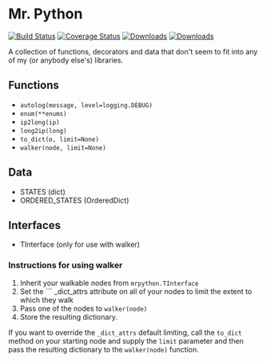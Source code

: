 # Mr. Python
[![Build Status](https://travis-ci.org/petermelias/mrpython.png?branch=master)](https://travis-ci.org/petermelias/mrpython) [![Coverage Status](https://coveralls.io/repos/petermelias/mrpython/badge.png?branch=master)](https://coveralls.io/r/petermelias/mrpython?branch=master) [![Downloads](https://pypip.in/d/mrpython/badge.png)](https://pypi.python.org/pypi/mrpython/) [![Downloads](https://pypip.in/v/mrpython/badge.png)](https://pypi.python.org/pypi/mrpython/)

A collection of functions, decorators and data that don't seem to fit into any of my (or anybody else's) libraries.

## Functions
* ``` autolog(message, level=logging.DEBUG) ```
* ``` enum(**enums) ```
* ``` ip2long(ip) ```
* ``` long2ip(long) ```
* ``` to_dict(o, limit=None) ```
* ``` walker(node, limit=None) ```

## Data
* STATES (dict)
* ORDERED_STATES (OrderedDict)

## Interfaces
* TInterface (only for use with walker)


### Instructions for using walker

1. Inherit your walkable nodes from ``` mrpython.TInterface ```
2. Set the ``` _dict_attrs attribute on all of your nodes to limit the extent to which they walk
3. Pass one of the nodes to ``` walker(node) ```
4. Store the resulting dictionary.

If you want to override the ``` _dict_attrs ``` default limiting, call the ``` to_dict ``` method on your starting node and supply the ``` limit ``` parameter and then pass the resulting dictionary to the ``` walker(node) ``` function.